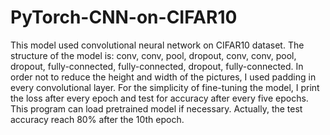 # PyTorch-CNN-on-CIFAR10
This model used convolutional neural network on CIFAR10 dataset. The structure of the model is: conv, conv, pool, dropout, conv, conv, pool, dropout, fully-connected, fully-connected, dropout, fully-connected. In order not to reduce the height and width of the pictures, I used padding in every convolutional layer. For the simplicity of fine-tuning the model, I print the loss after every epoch and test for accuracy after every five epochs. This program can load pretrained model if necessary. Actually, the test accuracy reach 80% after the 10th epoch. 
